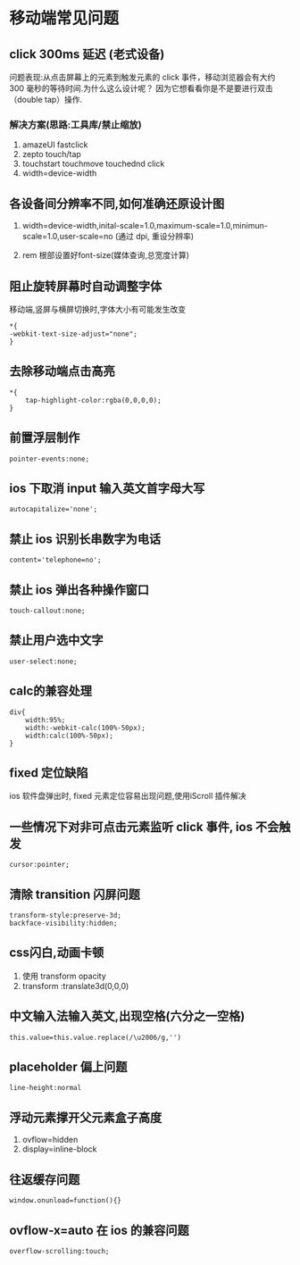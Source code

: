 # 移动端常见问题

## click 300ms 延迟 (老式设备)

问题表现:从点击屏幕上的元素到触发元素的 click 事件，移动浏览器会有大约 300 毫秒的等待时间.为什么这么设计呢？ 因为它想看看你是不是要进行双击（double tap）操作.

### 解决方案(思路:工具库/禁止缩放)
1. amazeUI fastclick
2. zepto touch/tap
3. touchstart touchmove touchednd click
4.  width=device-width


## 各设备间分辨率不同,如何准确还原设计图

1. width=device-width,inital-scale=1.0,maximum-scale=1.0,minimun-scale=1.0,user-scale=no  (通过 dpi, 重设分辨率)

2. rem 根部设置好font-size(媒体查询,总宽度计算)


## 阻止旋转屏幕时自动调整字体

移动端,竖屏与横屏切换时,字体大小有可能发生改变

```
*{
-webkit-text-size-adjust="none";    
}
```

## 去除移动端点击高亮

```
*{
    tap-highlight-color:rgba(0,0,0,0);
}
```

## 前置浮层制作
```
pointer-events:none;
```

## ios 下取消 input 输入英文首字母大写
```
autocapitalize='none';
```

## 禁止 ios 识别长串数字为电话
```
content='telephone=no';
```

## 禁止 ios 弹出各种操作窗口
```
touch-callout:none;
```

## 禁止用户选中文字
```
user-select:none;
```

## calc的兼容处理
```
div{
    width:95%;
    width:-webkit-calc(100%-50px);
    width:calc(100%-50px);
}
```

## fixed 定位缺陷
ios 软件盘弹出时, fixed 元素定位容易出现问题,使用iScroll 插件解决

## 一些情况下对非可点击元素监听 click 事件, ios 不会触发

```
cursor:pointer;
```

## 清除 transition 闪屏问题
```
transform-style:preserve-3d;
backface-visibility:hidden;
```

## css闪白,动画卡顿
1. 使用 transform opacity
2. transform :translate3d(0,0,0)

## 中文输入法输入英文,出现空格(六分之一空格)
```
this.value=this.value.replace(/\u2006/g,'')
```

## placeholder 偏上问题
```
line-height:normal
```

## 浮动元素撑开父元素盒子高度

1. ovflow=hidden
2. display=inline-block

## 往返缓存问题
```
window.onunload=function(){}
```

## ovflow-x=auto 在 ios 的兼容问题
```
overflow-scrolling:touch;
```
